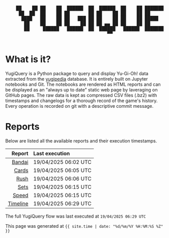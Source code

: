 <div align='center'>
    <pre>
    <br>
    ██    ██ ██    ██  ██████  ██  ██████  ██    ██ ███████ ██████  ██    ██ 
     ██  ██  ██    ██ ██       ██ ██    ██ ██    ██ ██      ██   ██  ██  ██  
      ████   ██    ██ ██   ███ ██ ██    ██ ██    ██ █████   ██████    ████   
       ██    ██    ██ ██    ██ ██ ██ ▄▄ ██ ██    ██ ██      ██   ██    ██    
       ██     ██████   ██████  ██  ██████   ██████  ███████ ██   ██    ██    
                                      ▀▀                                     
    </pre>
</div>

# What is it?

YugiQuery is a Python package to query and display Yu-Gi-Oh! data extracted from the [yugipedia](http://yugipedia.com) database. It is entirely built on Jupyter notebooks and Git. The notebooks are rendered as HTML reports and can be displayed as an "always up to date" static web page by laveraging on GitHub pages. The raw data is kept as compressed CSV files (.bz2) with timestamps and changelogs for a thorough record of the game's history. Every operation is recorded on git with a descriptive commit message. 

# Reports

Below are listed all the available reports and their execution timestamps. 

|                    Report | Last execution       |
| -------------------------:|:-------------------- |
| [Bandai](reports/Bandai.html) | 19/04/2025 06:02 UTC |
| [Cards](reports/Cards.html) | 19/04/2025 06:05 UTC |
| [Rush](reports/Rush.html) | 19/04/2025 06:06 UTC |
| [Sets](reports/Sets.html) | 19/04/2025 06:15 UTC |
| [Speed](reports/Speed.html) | 19/04/2025 06:15 UTC |
| [Timeline](reports/Timeline.html) | 19/04/2025 06:29 UTC |


The full YugiQuery flow was last executed at `19/04/2025 06:29 UTC`

This page was generated at `{{ site.time | date: "%d/%m/%Y %H:%M:%S %Z" }}`
